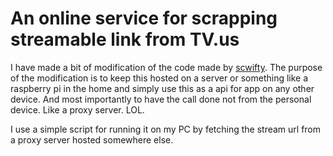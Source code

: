 # An online service for scrapping streamable link from TV.us

I have made a bit of modification of the code made by [scwifty](https://github.com/schwifty42069/piptv/). The purpose of the modification is to keep this hosted on a server or something like a raspberry pi in the home and simply use this as a api for app on any other device. And most importantly to have the call done not from the personal device. Like a proxy server. LOL. 

I use a simple script for running it on my PC by fetching the stream url from a proxy server hosted somewhere else.